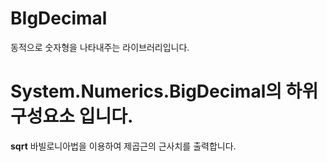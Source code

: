 # BIgDecimal

동적으로 숫자형을 나타내주는 라이브러리입니다.

# System.Numerics.BigDecimal의 하위 구성요소 입니다.

  **sqrt** 바빌로니아법을 이용하여 제곱근의 근사치를 출력합니다.
  
